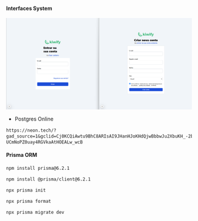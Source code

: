#### Interfaces System

<img src="./screens/page1.png" alt="">

* Postgres Online
``` 
https://neon.tech/?gad_source=1&gclid=Cj0KCQiAwtu9BhC8ARIsAI9JHanHJoKHdQjwBbbwJu2XbuKH_-2bVUMbR7pNkf-UCmNoPZ0uay4RGVkaAtHOEALw_wcB
```

#### Prisma ORM

```  
npm install prisma@6.2.1
```

```
npm install @prisma/client@6.2.1
```

```
npx prisma init
```

```
npx prisma format
```

```
npx prisma migrate dev
```
